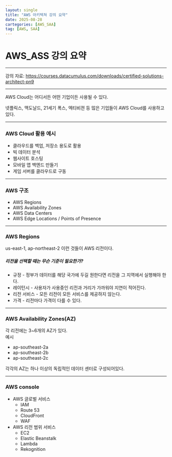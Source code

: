 ```yaml
---
layout: single
title: "AWS 아키텍쳐 강의 요약"
date: 2025-08-28
cartegories: [AWS_SAA]
tag: [AWS, SAA]
---
```

AWS_ASS 강의 요약
===
- - -
강의 자료: <https://courses.datacumulus.com/downloads/certified-solutions-architect-pn9>
- - -

AWS Cloud는 어디서든 어떤 기업이든 사용될 수 있다.

넷플릭스, 맥도날드, 21세기 폭스, 엑티비젼 등 많은 기업들이 AWS Cloud를 사용하고 있다.
- - -

### AWS Cloud 활용 예시

* 클라우드를 백업, 저장소 용도로 활용
* 빅 데이터 분석
* 웹사이트 호스팅
* 모바일 앱 백엔드 만들기
* 게임 서버를 클라우드로 구동

- - -
### AWS 구조

* AWS Regions
* AWS Availability Zones
* AWS Data Centers
* AWS Edge Locations / Points of Presence

- - -
### AWS Regions

us-east-1, ap-northeast-2 이런 것들이 AWS 리전이다.

##### *리전을 선택할 때는 무슨 기준이 필요한가?*

* 규정 - 정부가 데이터를 해당 국가에 두길 원한다면 리전을 그 지역에서 실행해야 한다.
* 레이턴시 - 사용자가 사용중인 리전과 거리가 가까워야 지연이 적어진다.
* 리전 서비스 - 모든 리전이 모든 서비스를 제공하지 않는다.
* 가격 - 리전마다 가격이 다를 수 있다.

- - -
### AWS Availability Zones(AZ)

각 리전에는 3~6개의 AZ가 있다.    
예시
* ap-southeast-2a
* ap-southeast-2b
* ap-southeast-2c

각각의 AZ는 하나 이상의 독립적인 데이터 센터로 구성되어있다.

- - -
### AWS console

* AWS 글로벌 서비스
  * IAM
  * Route 53
  * CloudFront
  * WAF
* AWS 리전 범위 서비스
  * EC2
  * Elastic Beanstalk
  * Lambda
  * Rekognition